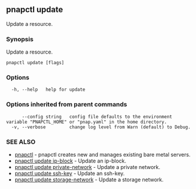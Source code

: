 ## pnapctl update

Update a resource.

### Synopsis

Update a resource.

```
pnapctl update [flags]
```

### Options

```
  -h, --help   help for update
```

### Options inherited from parent commands

```
      --config string   config file defaults to the environment variable "PNAPCTL_HOME" or "pnap.yaml" in the home directory.
  -v, --verbose         change log level from Warn (default) to Debug.
```

### SEE ALSO

* [pnapctl](pnapctl.md)	 - pnapctl creates new and manages existing bare metal servers.
* [pnapctl update ip-block](pnapctl_update_ip-block.md)	 - Update an ip-block.
* [pnapctl update private-network](pnapctl_update_private-network.md)	 - Update a private network.
* [pnapctl update ssh-key](pnapctl_update_ssh-key.md)	 - Update an ssh-key.
* [pnapctl update storage-network](pnapctl_update_storage-network.md)	 - Update a storage network.

